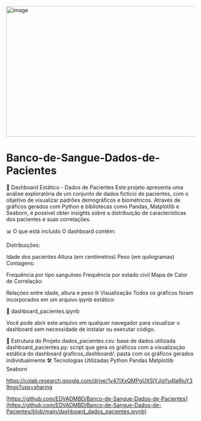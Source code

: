 
<img width="575" height="348" alt="image" src="https://github.com/user-attachments/assets/f1a6c66d-9fd5-4e15-b0f4-e52a5ef383f9" />



# Banco-de-Sangue-Dados-de-Pacientes
🧠 Dashboard Estático - Dados de Pacientes
Este projeto apresenta uma análise exploratória de um conjunto de dados fictício de pacientes, com o objetivo de visualizar padrões demográficos e biométricos. Através de gráficos gerados com Python e bibliotecas como Pandas, Matplotlib e Seaborn, é possível obter insights sobre a distribuição de características dos pacientes e suas correlações.

📊 O que está incluído
O dashboard contém:

Distribuições:

Idade dos pacientes
Altura (em centímetros)
Peso (em quilogramas)
Contagens:

Frequência por tipo sanguíneo
Frequência por estado civil
Mapa de Calor de Correlação:

Relações entre idade, altura e peso
🌐 Visualização
Todos os gráficos foram incorporados em um arquivo ipynb estático:

📄 dashboard_pacientes.ipynb

Você pode abrir este arquivo em qualquer navegador para visualizar o dashboard sem necessidade de instalar ou executar código.

📁 Estrutura do Projeto
dados_pacientes.csv: base de dados utilizada
dashboard_pacientes.py: script que gera os gráficos com a visualização estática do dashboard
graficos_dashboard/: pasta com os gráficos gerados individualmente
🛠️ Tecnologias Utilizadas
Python
Pandas
Matplotlib
Seaborn

https://colab.research.google.com/drive/1y47IXxQMPgUXSjYJjsYu4laRiuY39ngs?usp=sharing

[https://github.com/EDVADMBD/Banco-de-Sangue-Dados-de-Pacientes](https://github.com/EDVADMBD/Banco-de-Sangue-Dados-de-Pacientes/blob/main/dashboard_dados_pacientes.ipynb)
